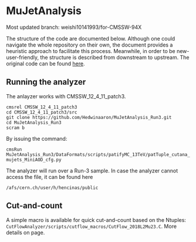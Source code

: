 MuJetAnalysis
=============

Most updated branch: weishi10141993/for-CMSSW-94X

The structure of the code are documented below. Although one could navigate the whole repository on their own, the document provides a heuristic approach to facilitate this process. Meanwhile, in order to be new-user-friendly, the structure is described from downstream to upstream. The original code can be found [here](https://github.com/weishi10141993/MuJetAnalysis).

## Running the analyzer
The anlayzer works with CMSSW_12_4_11_patch3.

    cmsrel CMSSW_12_4_11_patch3
    cd CMSSW_12_4_11_patch3/src
    git clone https://github.com/Hedwinaaron/MuJetAnalysis_Run3.git
    cd MuJetAnalysis_Run3
    scram b

By issuing the command:

`cmsRun MuJetAnalysis_Run3/DataFormats/scripts/patifyMC_13TeV/patTuple_cutana_mujets_MiniAOD_cfg.py`

The analyzer will run over a Run-3 sample. In case the analyzer cannot access the file, it can be found here

`/afs/cern.ch/user/h/hencinas/public`

## Cut-and-count
A simple macro is available for quick cut-and-count based on the Ntuples: `CutFlowAnalyzer/scripts/cutflow_macros/CutFlow_2018L2Mu23.C`. More details on page.

